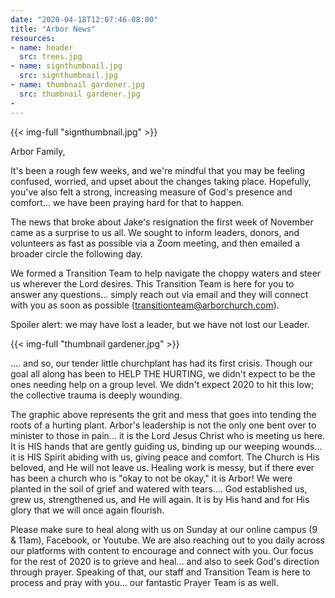 ```yaml
---
date: "2020-04-18T12:07:46-08:00"
title: "Arbor News"
resources:
- name: header
  src: trees.jpg
- name: signthumbnail.jpg
  src: signthumbnail.jpg
- name: thumbnail gardener.jpg
  src: thumbnail gardener.jpg
-
---
```



{{< img-full "signthumbnail.jpg" >}}

Arbor Family,

It's been a rough few weeks, and we're mindful that you may be feeling confused, worried, and upset about the changes taking place. Hopefully, you've also felt a strong, increasing measure of God's presence and comfort... we have been praying hard for that to happen.

The news that broke about Jake's resignation the first week of November came as a surprise to us all. We sought to inform leaders, donors, and volunteers as fast as possible via a Zoom meeting, and then emailed a broader circle the following day. 

We formed a Transition Team to help navigate the choppy waters and steer us wherever the Lord desires. This Transition Team is here for you to answer any questions... simply reach out via email and they will connect with you as soon as possible (transitionteam@arborchurch.com).

Spoiler alert: we may have lost a leader, but we have not lost our Leader.
 
{{< img-full "thumbnail gardener.jpg" >}}

.... and so, our tender little churchplant has had its first crisis. Though our goal all along has been to HELP THE HURTING, we didn't expect to be the ones needing help on a group level. We didn't expect 2020 to hit this low; the collective trauma is deeply wounding.

The graphic above represents the grit and mess that goes into tending the roots of a hurting plant. Arbor's leadership is not the only one bent over to minister to those in pain... it is the Lord Jesus Christ who is meeting us here. It is HIS hands that are gently guiding us, binding up our weeping wounds... it is HIS Spirit abiding with us, giving peace and comfort. The Church is His beloved, and He will not leave us. Healing work is messy, but if there ever has been a church who is "okay to not be okay," it is Arbor! We were planted in the soil of grief and watered with tears.... God established us, grew us, strengthened us, and He will again. It is by His hand and for His glory that we will once again flourish.

Please make sure to heal along with us on Sunday at our online campus (9 & 11am), Facebook, or Youtube. We are also reaching out to you daily across our platforms with content to encourage and connect with you. Our focus for the rest of 2020 is to grieve and heal... and also to seek God's direction through prayer. Speaking of that, our staff and Transition Team is here to process and pray with you... our fantastic Prayer Team is as well.





